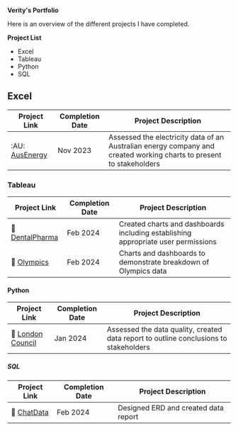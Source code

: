 **Verity's Portfolio**

Here is an overview of the different projects I have completed.

**Project List**
+ Excel
+ Tableau
+ Python
+ SQL

## Excel

| Project Link | Completion Date | Project Description | 
|--------------|-----------------|---------------------|
| :AU: [AusEnergy](https://github.com/VJMitchell/VJMitchell/blob/main/AusEnergy.md) | Nov 2023 | Assessed the electricity data of an Australian energy company and created working charts to present to stakeholders |

### Tableau

| Project Link | Completion Date| Project Description | 
|--------------|----------------|---------------------|
| :tooth: [DentalPharma](https://github.com/VJMitchell/VJMitchell/blob/main/Dental%20Pharma%20Dashboard.md)| Feb 2024 | Created charts and dashboards including establishing appropriate user permissions |
| :1st_place_medal: [Olympics](https://github.com/VJMitchell/VJMitchell/blob/main/Olympics%20Dashboards) | Feb 2024| Charts and dashboards to demonstrate breakdown of Olympics data|

#### Python

| Project Link | Completion Date | Project Description | 
|--------------|-----------------|---------------------|
| :deciduous_tree: [London Council](https://github.com/VJMitchell/VJMitchell/blob/main/Pandas%20Data%20Quality%20Evaluation.zip) | Jan 2024 | Assessed the data quality, created data report to outline conclusions to stakeholders |

##### SQL

| Project Link | Completion Date | Project Description | 
|--------------|-----------------|---------------------|
| :email: [ChatData](https://github.com/VJMitchell/VJMitchell/blob/main/Chatdata%2Cmd) | Feb 2024 | Designed ERD and created data report |






